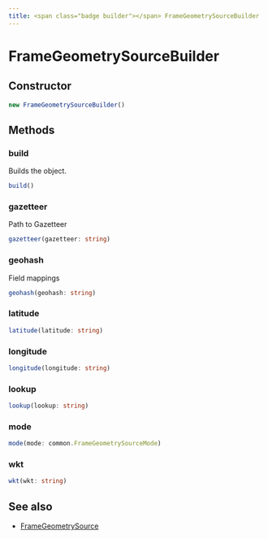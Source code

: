 ```yaml
---
title: <span class="badge builder"></span> FrameGeometrySourceBuilder
---
```

# <span class="badge builder"></span> FrameGeometrySourceBuilder

## Constructor

```typescript
new FrameGeometrySourceBuilder()
```
## Methods

### <span class="badge object-method"></span> build

Builds the object.

```typescript
build()
```

### <span class="badge object-method"></span> gazetteer

Path to Gazetteer

```typescript
gazetteer(gazetteer: string)
```

### <span class="badge object-method"></span> geohash

Field mappings

```typescript
geohash(geohash: string)
```

### <span class="badge object-method"></span> latitude

```typescript
latitude(latitude: string)
```

### <span class="badge object-method"></span> longitude

```typescript
longitude(longitude: string)
```

### <span class="badge object-method"></span> lookup

```typescript
lookup(lookup: string)
```

### <span class="badge object-method"></span> mode

```typescript
mode(mode: common.FrameGeometrySourceMode)
```

### <span class="badge object-method"></span> wkt

```typescript
wkt(wkt: string)
```

## See also

 * <span class="badge object-type-interface"></span> [FrameGeometrySource](./object-FrameGeometrySource.md)
